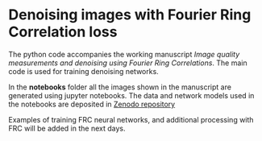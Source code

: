 # Denoising images with Fourier Ring Correlation loss #

The python code accompanies the working manuscript _Image quality measurements and denoising using Fourier Ring Correlations_. The main code is used for training denoising networks.

In the **notebooks** folder all the images shown in the manuscript are generated using jupyter notebooks. 
The data and network models used in the notebooks are deposited in [Zenodo repository](https://zenodo.org/record/5831014#.YdnW_VjMLeo)

Examples of training FRC neural networks, and additional processing with FRC will be added in the next days.   
